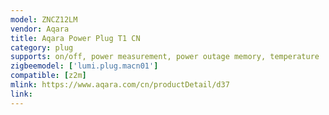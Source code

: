 ```yaml
---
model: ZNCZ12LM
vendor: Aqara
title: Aqara Power Plug T1 CN
category: plug
supports: on/off, power measurement, power outage memory, temperature
zigbeemodel: ['lumi.plug.macn01']
compatible: [z2m]
mlink: https://www.aqara.com/cn/productDetail/d37
link: 
---
```

